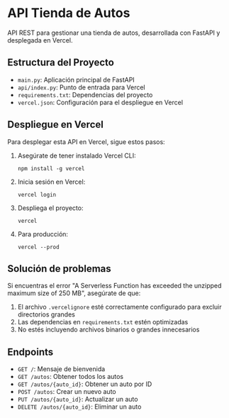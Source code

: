 # API Tienda de Autos

API REST para gestionar una tienda de autos, desarrollada con FastAPI y desplegada en Vercel.

## Estructura del Proyecto

- `main.py`: Aplicación principal de FastAPI
- `api/index.py`: Punto de entrada para Vercel
- `requirements.txt`: Dependencias del proyecto
- `vercel.json`: Configuración para el despliegue en Vercel

## Despliegue en Vercel

Para desplegar esta API en Vercel, sigue estos pasos:

1. Asegúrate de tener instalado Vercel CLI:
   ```
   npm install -g vercel
   ```

2. Inicia sesión en Vercel:
   ```
   vercel login
   ```

3. Despliega el proyecto:
   ```
   vercel
   ```

4. Para producción:
   ```
   vercel --prod
   ```

## Solución de problemas

Si encuentras el error "A Serverless Function has exceeded the unzipped maximum size of 250 MB", asegúrate de que:

1. El archivo `.vercelignore` esté correctamente configurado para excluir directorios grandes
2. Las dependencias en `requirements.txt` estén optimizadas
3. No estés incluyendo archivos binarios o grandes innecesarios

## Endpoints

- `GET /`: Mensaje de bienvenida
- `GET /autos`: Obtener todos los autos
- `GET /autos/{auto_id}`: Obtener un auto por ID
- `POST /autos`: Crear un nuevo auto
- `PUT /autos/{auto_id}`: Actualizar un auto
- `DELETE /autos/{auto_id}`: Eliminar un auto